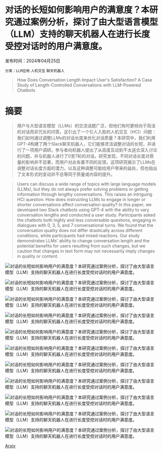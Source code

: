# 对话的长短如何影响用户的满意度？本研究通过案例分析，探讨了由大型语言模型（LLM）支持的聊天机器人在进行长度受控对话时的用户满意度。

发布时间：2024年04月25日

`分类：LLM应用` `人机交互` `聊天机器人`

> How Does Conversation Length Impact User's Satisfaction? A Case Study of Length-Controlled Conversations with LLM-Powered Chatbots

# 摘要

> 用户与大型语言模型（LLMs）的交流话题广泛，但他们有时更倾向于简洁的对话而非冗长的问答。这引出了一个引人入胜的人机交互（HCI）问题：我们如何通过调整LLMs的对话长度来优化对话质量？本研究中，我们利用GPT-4构建了两个Slack聊天机器人，它们能够灵活调整对话的长短，并进行了一项用户调研。参与者向机器人提出了从高度互动到不太适合深入讨论的问题，并与机器人进行了0至7轮的对话。研究发现，不同对话长度对质量的影响并不显著，而用户对此有着不同的反馈。这项研究揭示了LLMs在调整对话长度方面的潜力，以及这种调整可能给用户带来的益处，但也指出了文本形式的变动并不总等同于质量或内容的提升。

> Users can discuss a wide range of topics with large language models (LLMs), but they do not always prefer solving problems or getting information through lengthy conversations. This raises an intriguing HCI question: How does instructing LLMs to engage in longer or shorter conversations affect conversation quality? In this paper, we developed two Slack chatbots using GPT-4 with the ability to vary conversation lengths and conducted a user study. Participants asked the chatbots both highly and less conversable questions, engaging in dialogues with 0, 3, 5, and 7 conversational turns. We found that the conversation quality does not differ drastically across different conditions, while participants had mixed reactions. Our study demonstrates LLMs' ability to change conversation length and the potential benefits for users resulting from such changes, but we caution that changes in text form may not necessarily imply changes in quality or content.

![对话的长短如何影响用户的满意度？本研究通过案例分析，探讨了由大型语言模型（LLM）支持的聊天机器人在进行长度受控对话时的用户满意度。](../../..//opt/data/Projects/HuggingArxiv/paper_images/2404.17025/Should-Ask-More.png)

![对话的长短如何影响用户的满意度？本研究通过案例分析，探讨了由大型语言模型（LLM）支持的聊天机器人在进行长度受控对话时的用户满意度。](../../..//opt/data/Projects/HuggingArxiv/paper_images/2404.17025/Enough-Count.png)

![对话的长短如何影响用户的满意度？本研究通过案例分析，探讨了由大型语言模型（LLM）支持的聊天机器人在进行长度受控对话时的用户满意度。](../../..//opt/data/Projects/HuggingArxiv/paper_images/2404.17025/Helpfulness.png)

![对话的长短如何影响用户的满意度？本研究通过案例分析，探讨了由大型语言模型（LLM）支持的聊天机器人在进行长度受控对话时的用户满意度。](../../..//opt/data/Projects/HuggingArxiv/paper_images/2404.17025/Satisfaction.png)

![对话的长短如何影响用户的满意度？本研究通过案例分析，探讨了由大型语言模型（LLM）支持的聊天机器人在进行长度受控对话时的用户满意度。](../../..//opt/data/Projects/HuggingArxiv/paper_images/2404.17025/mturk_helpfulness.png)

![对话的长短如何影响用户的满意度？本研究通过案例分析，探讨了由大型语言模型（LLM）支持的聊天机器人在进行长度受控对话时的用户满意度。](../../..//opt/data/Projects/HuggingArxiv/paper_images/2404.17025/mturk_quantity.png)

![对话的长短如何影响用户的满意度？本研究通过案例分析，探讨了由大型语言模型（LLM）支持的聊天机器人在进行长度受控对话时的用户满意度。](../../..//opt/data/Projects/HuggingArxiv/paper_images/2404.17025/mturk_relevance.png)

![对话的长短如何影响用户的满意度？本研究通过案例分析，探讨了由大型语言模型（LLM）支持的聊天机器人在进行长度受控对话时的用户满意度。](../../..//opt/data/Projects/HuggingArxiv/paper_images/2404.17025/mturk_repetitiveness.png)

![对话的长短如何影响用户的满意度？本研究通过案例分析，探讨了由大型语言模型（LLM）支持的聊天机器人在进行长度受控对话时的用户满意度。](../../..//opt/data/Projects/HuggingArxiv/paper_images/2404.17025/mturk_clarity.png)

![对话的长短如何影响用户的满意度？本研究通过案例分析，探讨了由大型语言模型（LLM）支持的聊天机器人在进行长度受控对话时的用户满意度。](../../..//opt/data/Projects/HuggingArxiv/paper_images/2404.17025/mturk_ambiguity.png)

![对话的长短如何影响用户的满意度？本研究通过案例分析，探讨了由大型语言模型（LLM）支持的聊天机器人在进行长度受控对话时的用户满意度。](../../..//opt/data/Projects/HuggingArxiv/paper_images/2404.17025/slackbot_mturk_interface_0.png)

[Arxiv](https://arxiv.org/abs/2404.17025)